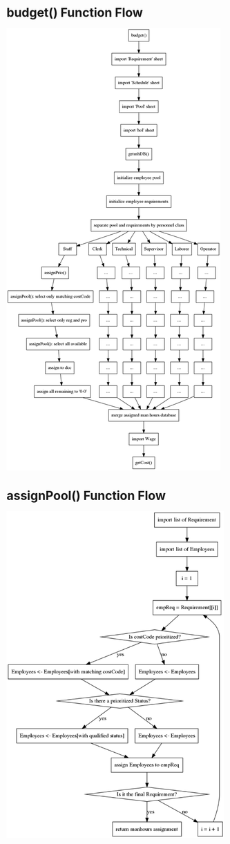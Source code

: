 budget() Function Flow
======================

![](flow_files/figure-markdown_github/unnamed-chunk-1-1.png)

assignPool() Function Flow
==========================

![](flow_files/figure-markdown_github/unnamed-chunk-2-1.png)
